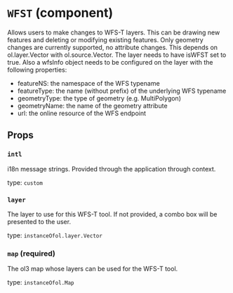 `WFST` (component)
==================

Allows users to make changes to WFS-T layers. This can be drawing new
features and deleting or modifying existing features. Only geometry
changes are currently supported, no attribute changes.
This depends on ol.layer.Vector with ol.source.Vector. The layer
needs to have isWFST set to true. Also a wfsInfo object needs to be
configured on the layer with the following properties:
- featureNS: the namespace of the WFS typename
- featureType: the name (without prefix) of the underlying WFS typename
- geometryType: the type of geometry (e.g. MultiPolygon)
- geometryName: the name of the geometry attribute
- url: the online resource of the WFS endpoint

Props
-----

### `intl`

i18n message strings. Provided through the application through context.

type: `custom`


### `layer`

The layer to use for this WFS-T tool. If not provided, a combo box will be presented to the user.

type: `instanceOfol.layer.Vector`


### `map` (required)

The ol3 map whose layers can be used for the WFS-T tool.

type: `instanceOfol.Map`

